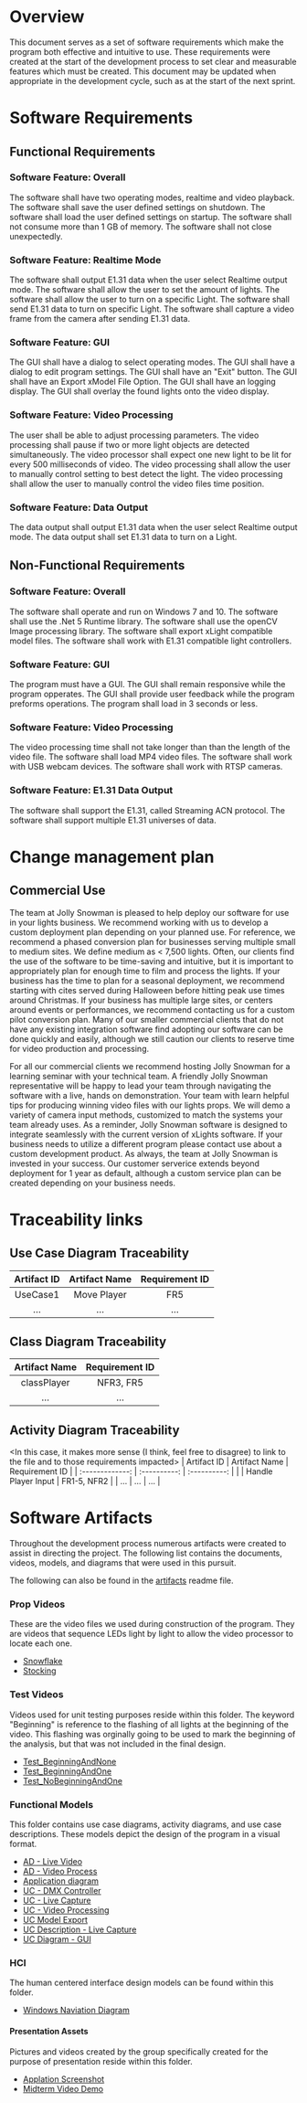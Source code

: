# Overview

This document serves as a set of software requirements which make the program both effective and intuitive to use. These requirements were created at the start of the development process to set clear and measurable features which must be created. This document may be updated when appropriate in the development cycle, such as at the start of the next sprint.

# Software Requirements

<Describe the structure of this section>

## Functional Requirements

### Software Feature: Overall
The software shall have two operating modes, realtime and video playback.
The software shall save the user defined settings on shutdown.
The software shall load the user defined settings on startup.
The software shall not consume more than 1 GB of memory.
The software shall not close unexpectedly.

### Software Feature: Realtime Mode
The software shall output E1.31 data when the user select Realtime output mode.
The software shall allow the user to set the amount of lights.
The software shall allow the user to turn on a specific Light.
The software shall send E1.31 data to turn on specific Light.
The software shall capture a video frame from the camera after sending E1.31 data.

### Software Feature: GUI

The GUI shall have a dialog to select operating modes.
The GUI shall have a dialog to edit program settings.
The GUI shall have an "Exit" button.
The GUI shall have an Export xModel File Option.
The GUI shall have an logging display.
The GUI shall overlay the found lights onto the video display.

### Software Feature: Video Processing

The user shall be able to adjust processing parameters.
The video processing shall pause if two or more light objects are detected simultaneously.
The video processor shall expect one new light to be lit for every 500 milliseconds of video.
The video processing shall allow the user to manually control setting to best detect the light.
The video processing shall allow the user to manually control the video files time position.

### Software Feature: Data Output 

The data output shall output E1.31 data when the user select Realtime output mode.
The data output shall set E1.31 data to turn on a Light.


  
## Non-Functional Requirements

### Software Feature: Overall

The software shall operate and run on Windows 7 and 10.
The software shall use the .Net 5 Runtime library.
The software shall use the openCV Image processing library.
The software shall export xLight compatible model files.
The software shall work with E1.31 compatible light controllers.

### Software Feature: GUI

The program must have a GUI.
The GUI shall remain responsive while the program opperates.
The GUI shall provide user feedback while the program preforms operations.
The program shall load in 3 seconds or less.

### Software Feature: Video Processing

The video processing time shall not take longer than than the length of the video file.
The software shall load MP4 video files.
The software shall work with USB webcam devices.
The software shall work with RTSP cameras.

### Software Feature: E1.31 Data Output 

The software shall support the E1.31, called Streaming ACN protocol.
The software shall support multiple E1.31 universes of data.
  
# Change management plan
  
## Commercial Use

  The team at Jolly Snowman is pleased to help deploy our software for use in your lights business. We recommend working with us to develop a custom deployment plan depending on your planned use. For reference, we recommend a phased conversion plan for businesses serving multiple small to medium sites. We define medium as < 7,500 lights. Often, our clients find the use of the software to be time-saving and intuitive, but it is important to appropriately plan for enough time to film and process the lights. If your business has the time to plan for a seasonal deployment, we recommend starting with cites served during Halloween before hitting peak use times around Christmas. If your business has multiple large sites, or centers around events or performances, we recommend contacting us for a custom pilot conversion plan. Many of our smaller commercial clients that do not have any existing integration software find adopting our software can be done quickly and easily, although we still caution our clients to reserve time for video production and processing. 
  
  For all our commercial clients we recommend hosting Jolly Snowman for a learning seminar with your technical team. A friendly Jolly Snowman representative will be happy to lead your team through navigating the software with a live, hands on demonstration. Your team with learn helpful tips for producing winning video files with our lights props. We will demo a variety of camera input methods, customized to match the systems your team already uses. As a reminder, Jolly Snowman software is designed to integrate seamlessly with the current version of xLights software. If your business needs to utilize a different program please contact use about a custom development product. As always, the team at Jolly Snowman is invested in your success. Our customer serverice extends beyond deployment for 1 year as default, although a custom service plan can be created depending on your business needs. 
  
# Traceability links
  
<Description of this section>
  
## Use Case Diagram Traceability
  
| Artifact ID | Artifact Name | Requirement ID |
| :-------------: | :----------: | :----------: |
| UseCase1 | Move Player | FR5 |
| … | … | … |
  
## Class Diagram Traceability
  
| Artifact Name | Requirement ID |
| :-------------: |:----------: |
| classPlayer | NFR3, FR5 |
| … | … | … |
  
## Activity Diagram Traceability
  
<In this case, it makes more sense (I think, feel free to disagree) to link
to the file and to those requirements impacted>
| Artifact ID | Artifact Name | Requirement ID |
| :-------------: | :----------: | :----------: |
| <filename> | Handle Player Input | FR1-5, NFR2 |
| … | … | … |
  
# Software Artifacts
  
Throughout the development process numerous artifacts were created to assist in directing the project. The following list contains the documents, videos, models, and diagrams that were used in this pursuit.

The following can also be found in the [artifacts](../artifacts/README.md) readme file.

### Prop Videos

These are the video files we used during construction of the program. They are videos that sequence LEDs light by light to allow the video processor to locate each one.

- [Snowflake](../artifacts/PropVideos/PXL_20210927_035523415.mp4)
- [Stocking](../artifacts/PropVideos/PXL_20210927_040513568.mp4)

### Test Videos

Videos used for unit testing purposes reside within this folder. The keyword "Beginning" is reference to the flashing of all lights at the beginning of the video. This flashing was orginally going to be used to mark the beginning of the analysis, but that was not included in the final design.

- [Test_BeginningAndNone](../artifacts/TestVideos/Test_BeginningAndNone.mp4)
- [Test_BeginningAndOne](../artifacts/TestVideos/Test_BeginningAndOne.mp4)
- [Test_NoBeginningAndOne](../artifacts/TestVideos/Test_NoBeginningAndOne.mp4)

### Functional Models

This folder contains use case diagrams, activity diagrams, and use case descriptions. These models depict the design of the program in a visual format.

- [AD - Live Video](../artifacts/functional-models/ActivityDiagram-LiveVideo.drawio.png)
- [AD - Video Process](../artifacts/functional-models/ActivityDiagram-VideoProcess.png)
- [Application diagram](../artifacts/functional-models/ActivityDiagram-Application.drawio.png)
- [UC - DMX Controller](../artifacts/functional-models/UseCase-DMXController.drawio.png)
- [UC - Live Capture](../artifacts/functional-models/UseCase-LiveCapture.drawio.png)
- [UC - Video Processing](../artifacts/functional-models/UseCase-Video_Process-Page-1.drawio.png)
- [UC Model Export](../artifacts/functional-models/UseCaseXModel_export.drawio.png)
- [UC Description - Live Capture](../artifacts/functional-models/UseCaseDescription-LiveCapture.docx)
- [UC Diagram - GUI](../artifacts/functional-models/UseCaseDiagram-GUI.drawio.png)

### HCI

The human centered interface design models can be found within this folder.

- [Windows Naviation Diagram](../artifacts/hci/WND.drawio.pdf)

#### Presentation Assets

Pictures and videos created by the group specifically created for the purpose of presentation reside within this folder. 

- [Applation Screenshot](../artifacts/PresentationAssets/ApplicationScreenshot.png)
- [Midterm Video Demo](../artifacts/PresentationAssets/Video_Demo.mp4)
